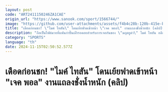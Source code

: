 ```yaml
---
layout: post
code: "ART2411150246ZA1CAE"
origin_url: "https://www.sanook.com/sport/1566744/"
image: "https://github.com/user-attachments/assets/f4b4c28b-120b-415e-b59f-ac779ddafd24"
title: "เดือดก่อนชก! \"ไมค์ ไทสัน\" โดนเย้ยฟาดเข้าหน้า \"เจค พอล\" งานแถลงชั่งน้ำหนัก (คลิป)"
description: "ถือเป็นไฟต์มวยที่แฟนกำปั้นเฝ้ารอคอยสำหรับการเจอกันของ \"มฤตยูดำ\" ไมค์ ไทสัน อดีตแชมป์โลกรุ่นเฮฟวี่เวต 3 สถาบัน กับ เจค พอล ยูทูบเบอร์สายมวยจอมเกรียน ที่จะมีกำหนดเจอกันบนสังเวียนในวันที่ 16 พฤศจิกายน นี้ (ตามเวลาประเทศไทย)"
category: "SPORTS"
language: "th"
date: 2024-11-15T02:50:52.577Z
---
```


# เดือดก่อนชก! "ไมค์ ไทสัน" โดนเย้ยฟาดเข้าหน้า "เจค พอล" งานแถลงชั่งน้ำหนัก (คลิป)